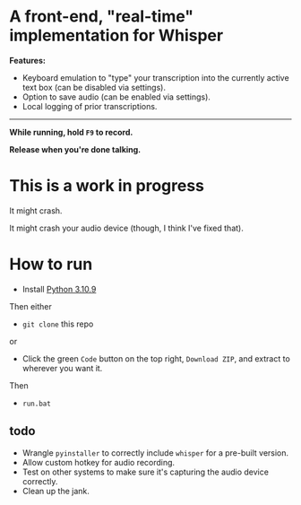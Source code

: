 # A front-end, "real-time" implementation for Whisper

**Features:**
- Keyboard emulation to "type" your transcription into the currently active text box (can be disabled via settings).
- Option to save audio (can be enabled via settings).
- Local logging of prior transcriptions.
---
**While running, hold `F9` to record.**

**Release when you're done talking.**

# This is a work in progress

It might crash.

It might crash your audio device (though, I think I've fixed that).

# How to run
- Install [Python 3.10.9](https://www.python.org/downloads/release/python-3109/)


Then either
- `git clone` this repo 

 or 
- Click the green `Code` button on the top right, `Download ZIP`, and extract to wherever you want it.

Then
- `run.bat`

## todo
- Wrangle `pyinstaller` to correctly include `whisper` for a pre-built version.
- Allow custom hotkey for audio recording.
- Test on other systems to make sure it's capturing the audio device correctly.
- Clean up the jank.